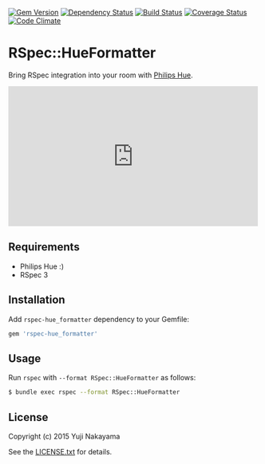 [![Gem Version](http://img.shields.io/gem/v/rspec-hue_formatter.svg?style=flat)](http://badge.fury.io/rb/rspec-hue_formatter)
[![Dependency Status](http://img.shields.io/gemnasium/yujinakayama/rspec-hue_formatter.svg?style=flat)](https://gemnasium.com/yujinakayama/rspec-hue_formatter)
[![Build Status](https://travis-ci.org/yujinakayama/rspec-hue_formatter.svg?branch=master&style=flat)](https://travis-ci.org/yujinakayama/rspec-hue_formatter)
[![Coverage Status](http://img.shields.io/coveralls/yujinakayama/rspec-hue_formatter/master.svg?style=flat)](https://coveralls.io/r/yujinakayama/rspec-hue_formatter)
[![Code Climate](https://img.shields.io/codeclimate/github/yujinakayama/rspec-hue_formatter.svg?style=flat)](https://codeclimate.com/github/yujinakayama/rspec-hue_formatter)

# RSpec::HueFormatter

Bring RSpec integration into your room with [Philips Hue](http://www2.meethue.com/).

<iframe src="https://player.vimeo.com/video/124436622" width="500" height="281" frameborder="0" webkitallowfullscreen mozallowfullscreen allowfullscreen></iframe>

## Requirements

* Philips Hue :)
* RSpec 3

## Installation

Add `rspec-hue_formatter` dependency to your Gemfile:

```ruby
gem 'rspec-hue_formatter'
```

## Usage

Run `rspec` with `--format RSpec::HueFormatter` as follows:

```bash
$ bundle exec rspec --format RSpec::HueFormatter
```

## License

Copyright (c) 2015 Yuji Nakayama

See the [LICENSE.txt](LICENSE.txt) for details.
